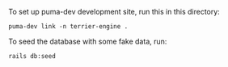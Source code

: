 To set up puma-dev development site, run this in this directory:

    puma-dev link -n terrier-engine .

To seed the database with some fake data, run:

    rails db:seed